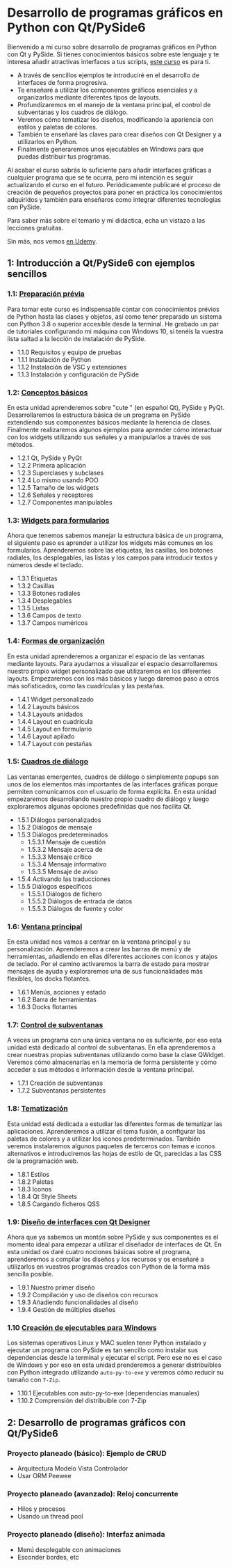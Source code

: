 # Desarrollo de programas gráficos en Python con Qt/PySide6

Bienvenido a mi curso sobre desarrollo de programas gráficos en Python con Qt y PySide. Si tienes conocimientos básicos sobre este lenguaje y te interesa añadir atractivas interfaces a tus scripts, [este curso](https://www.udemy.com/course/python-desarrollo-interfaces-graficas-qt-pyside/?referralCode=9EAE0CB94440E8F97435) es para ti.

- A través de sencillos ejemplos te introduciré en el desarrollo de interfaces de forma progresiva.
- Te enseñaré a utilizar los componentes gráficos esenciales y a organizarlos mediante diferentes tipos de layouts.
- Profundizaremos en el manejo de la ventana principal, el control de subventanas y los cuadros de diálogo.
- Veremos cómo tematizar los diseños, modificando la apariencia con estilos y paletas de colores.
- También te enseñaré las claves para crear diseños con Qt Designer y a utilizarlos en Python.
- Finalmente generaremos unos ejecutables en Windows para que puedas distribuir tus programas.

Al acabar el curso sabrás lo suficiente para añadir interfaces gráficas a cualquier programa que se te ocurra, pero mi intención es seguir actualizando el curso en el futuro. Periódicamente publicaré el proceso de creación de pequeños proyectos para poner en práctica los conocimientos adquiridos y también para enseñaros como integrar diferentes tecnologías con PySide.

Para saber más sobre el temario y mi didáctica, echa un vistazo a las lecciones gratuitas.

Sin más, nos vemos [en Udemy](https://www.udemy.com/course/python-desarrollo-interfaces-graficas-qt-pyside/?referralCode=9EAE0CB94440E8F97435).

## 1: Introducción a Qt/PySide6 con ejemplos sencillos

### 1.1: [Preparación prévia](Teoría/01%20Preparación%20prévia/)

Para tomar este curso es indispensable contar con conocimientos prévios de Python hasta las clases y objetos, así como tener preparado un sistema con Python 3.8 o superior accesible desde la terminal. He grabado un par de tutoriales configurando mi máquina con Windows 10, si tenéis la vuestra lista saltad a la lección de instalación de PySide.

- 1.1.0 Requisitos y equipo de pruebas
- 1.1.1 Instalación de Python
- 1.1.2 Instalación de VSC y extensiones
- 1.1.3 Instalación y configuración de PySide

### 1.2: [Conceptos básicos](Teoría/02%20Conceptos%20básicos/)

En esta unidad aprenderemos sobre "cute " (en español Qt), PySide y PyQt. Desarrollaremos la estructura básica de un programa en PySide extendiendo sus componentes básicos mediante la herencia de clases. Finalmente realizaremos algunos ejemplos para aprender cómo interactuar con los widgets utilizando sus señales y a manipularlos a través de sus métodos.

- 1.2.1 Qt, PySide y PyQt
- 1.2.2 Primera aplicación
- 1.2.3 Superclases y subclases
- 1.2.4 Lo mismo usando POO
- 1.2.5 Tamaño de los widgets
- 1.2.6 Señales y receptores
- 1.2.7 Componentes manipulables

### 1.3: [Widgets para formularios](Teoría/03%20Widgets%20para%20formularios/)

Ahora que tenemos sabemos manejar la estructura básica de un programa, el siguiente paso es aprender a utilizar los widgets más comunes en los formularios. Aprenderemos sobre las etiquetas, las casillas, los botones radiales, los desplegables, las listas y los campos para introducir textos y números desde el teclado.

- 1.3.1 Etiquetas
- 1.3.2 Casillas
- 1.3.3 Botones radiales
- 1.3.4 Desplegables
- 1.3.5 Listas
- 1.3.6 Campos de texto
- 1.3.7 Campos numéricos

### 1.4: [Formas de organización](Teoría/04%20Formas%20de%20organización/)

En esta unidad aprenderemos a organizar el espacio de las ventanas mediante layouts. Para ayudarnos a visualizar el espacio desarrollaremos nuestro propio widget personalizado que utilizaremos en los diferentes layouts. Empezaremos con los más básicos y luego daremos paso a otros más sofisticados, como las cuadrículas y las pestañas.

- 1.4.1 Widget personalizado
- 1.4.2 Layouts básicos
- 1.4.3 Layouts anidados
- 1.4.4 Layout en cuadrícula
- 1.4.5 Layout en formulario
- 1.4.6 Layout apilado
- 1.4.7 Layout con pestañas

### 1.5: [Cuadros de diálogo](Teoría/05%20Cuadros%20de%20diálogo/)

Las ventanas emergentes, cuadros de diálogo o simplemente popups son unos de los elementos más importantes de las interfaces gráficas porque permiten comunicarnos con el usuario de forma explícita. En esta unidad empezaremos desarrollando nuestro propio cuadro de diálogo y luego exploraremos algunas opciones predefinidas que nos facilita Qt.

- 1.5.1 Diálogos personalizados
- 1.5.2 Diálogos de mensaje
- 1.5.3 Diálogos predeterminados
  - 1.5.3.1 Mensaje de cuestión
  - 1.5.3.2 Mensaje acerca de
  - 1.5.3.3 Mensaje crítico
  - 1.5.3.4 Mensaje informativo
  - 1.5.3.5 Mensaje de aviso
- 1.5.4 Activando las traducciones
- 1.5.5 Diálogos específicos
  - 1.5.5.1 Diálogos de fichero
  - 1.5.5.2 Diálogos de entrada de datos
  - 1.5.5.3 Diálogos de fuente y color

### 1.6: [Ventana principal](Teoría/06%20Ventana%20principal/)

En esta unidad nos vamos a centrar en la ventana principal y su personalización. Aprenderemos a crear las barras de menú y de herramientas, añadiendo en ellas diferentes acciones con iconos y atajos de teclado. Por el camino activaremos la barra de estado para mostrar mensajes de ayuda y exploraremos una de sus funcionalidades más flexibles, los docks flotantes.

- 1.6.1 Menús, acciones y estado
- 1.6.2 Barra de herramientas
- 1.6.3 Docks flotantes

### 1.7: [Control de subventanas](Teoría/07%20Control%20de%20subventanas/)

A veces un programa con una única ventana no es suficiente, por eso esta unidad está dedicado al control de subventanas. En ella aprenderemos a crear nuestras propias subventanas utilizando como base la clase QWidget. Veremos cómo almacenarlas en la memoria de forma persistente y cómo acceder a sus métodos e información desde la ventana principal.

- 1.7.1 Creación de subventanas
- 1.7.2 Subventanas persistentes

### 1.8: [Tematización](Teoría/08%20Tematización/)

Esta unidad está dedicada a estudiar las diferentes formas de tematizar las aplicaciones. Aprenderemos a utilizar el tema fusión, a configurar las paletas de colores y a utilizar los iconos predeterminados. También veremos instalaremos algunos paquetes de terceros con temas e iconos alternativos e introduciremos las hojas de estilo de Qt, parecidas a las CSS de la programación web.

- 1.8.1 Estilos
- 1.8.2 Paletas
- 1.8.3 Iconos
- 1.8.4 Qt Style Sheets
- 1.8.5 Cargando ficheros QSS

### 1.9: [Diseño de interfaces con Qt Designer](Teoría/09%20Interfaces%20con%20Qt%20Designer/)

Ahora que ya sabemos un montón sobre PySide y sus componentes es el momento ideal para empezar a utilizar el diseñador de interfaces de Qt. En esta unidad os daré cuatro nociones básicas sobre el programa, aprenderemos a compilar los diseños y los recursos y os enseñaré a utilizarlos en vuestros programas creados con Python de la forma más sencilla posible.

- 1.9.1 Nuestro primer diseño
- 1.9.2 Compilación y uso de diseños con recursos
- 1.9.3 Añadiendo funcionalidades al diseño
- 1.9.4 Gestión de múltiples diseños

### 1.10 [Creación de ejecutables para Windows](Teoría/10%20Ejecutables%20para%20Windows/)

Los sistemas operativos Linux y MAC suelen tener Python instalado y ejecutar un programa con PySide es tan sencillo como instalar sus dependencias desde la terminal y ejecutar el script. Pero ese no es el caso de Windows y por eso en esta unidad prenderemos a generar distribuibles con Python integrado utilizando `auto-py-to-exe` y veremos cómo reducir su tamaño con `7-Zip`.

- 1.10.1 Ejecutables con auto-py-to-exe (dependencias manuales)
- 1.10.2 Comprensión del distribuible con 7-Zip

## 2: Desarrollo de programas gráficos con Qt/PySide6

### Proyecto planeado (básico): Ejemplo de CRUD

- Arquitectura Modelo Vista Controlador
- Usar ORM Peewee

### Proyecto planeado (avanzado): Reloj concurrente

- Hilos y procesos
- Usando un thread pool

### Proyecto planeado (diseño): Interfaz animada

- Menú desplegable con animaciones
- Esconder bordes, etc
